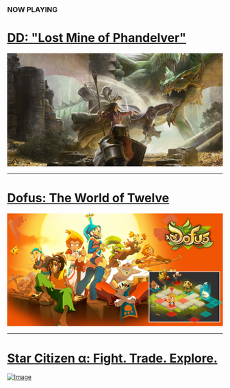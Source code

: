 ### NOW PLAYING

# <a href="/campaign">D<i class="fab fa-d-and-d"></i>D: "Lost Mine of Phandelver"</a>

<a class="featured" href="/campaign">![Image](/dnd-5e-phandelver-carousel.png)</a>

---

# <a href="/star-citizen">Dofus: The World of Twelve</a>

<a class="featured" href="/dofus">![Image](/assets/img/dofus-carousel.png)</a>

---

# <a href="/star-citizen">Star Citizen &alpha;: Fight. Trade. Explore.</a>

<a class="featured" href="/star-citizen">![Image](/assets/img/starcitizen-alpha-carousel.png)</a>
